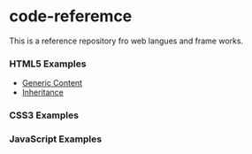 # code-referemce

This is a reference repository fro web langues and frame works. 

### HTML5 Examples
* [Generic Content](https://samuelmeddows.github.io/code-reference/HTML5/GenericContent "Generic Content")
* [Inheritance](https://samuelmeddows.github.io/code-reference/HTML5/Inheritance "Inheritance")

### CSS3 Examples


### JavaScript Examples
